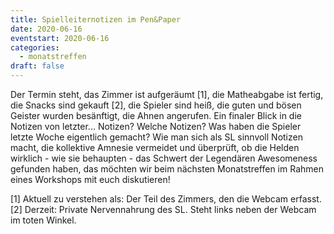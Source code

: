 ```yaml
---
title: Spielleiternotizen im Pen&Paper
date: 2020-06-16
eventstart: 2020-06-16
categories:
  - monatstreffen
draft: false
---
```

Der Termin steht, das Zimmer ist aufgeräumt [1], die Matheabgabe ist fertig, die Snacks sind gekauft [2], die Spieler 
sind heiß, die guten und bösen Geister wurden besänftigt, die Ahnen angerufen. Ein finaler Blick in die Notizen von 
letzter... Notizen? Welche Notizen? Was haben die Spieler letzte Woche eigentlich gemacht?
Wie man sich als SL sinnvoll Notizen macht, die kollektive Amnesie vermeidet und überprüft, ob die Helden wirklich - 
wie sie behaupten - das Schwert der Legendären Awesomeness gefunden haben, das möchten wir beim nächsten Monatstreffen 
im Rahmen eines Workshops mit euch diskutieren!

[1] Aktuell zu verstehen als: Der Teil des Zimmers, den die Webcam erfasst.  
[2] Derzeit: Private Nervennahrung des SL. Steht links neben der Webcam im toten Winkel.

